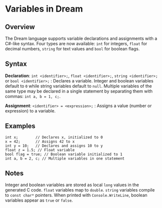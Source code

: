 # Variables in Dream

## Overview

The Dream language supports variable declarations and assignments with a C#-like syntax. Four types are now available: `int` for integers, `float` for decimal numbers, `string` for text values and `bool` for boolean flags.

## Syntax

**Declaration**: `int <identifier>;`, `float <identifier>;`, `string <identifier>;` or `bool <identifier>;`
: Declares a variable. Integer and boolean variables default to `0` while string variables default to `null`.
  Multiple variables of the same type may be declared in a single statement by separating them with commas:
  `int a, b = 1, c;`.

**Assignment**: `<identifier> = <expression>;`
: Assigns a value (number or expression) to a variable.

## Examples

```dream
int x;        // Declares x, initialized to 0
x = 42;       // Assigns 42 to x
int y = 10;   // Declares and assigns 10 to y
float z = 1.5; // Float variable
bool flag = true; // Boolean variable initialized to 1
int a, b = 2, c; // Multiple variables in one statement
```

## Notes

Integer and boolean variables are stored as local `long` values in the generated C code. `float` variables map to `double`. `string` variables compile to `const char*` pointers. When printed with `Console.WriteLine`, boolean variables appear as `true` or `false`.
